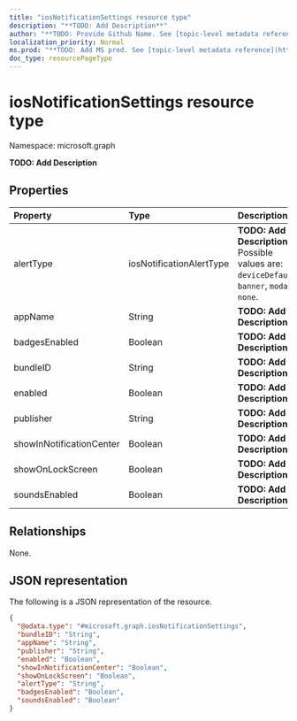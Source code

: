 ```yaml
---
title: "iosNotificationSettings resource type"
description: "**TODO: Add Description**"
author: "**TODO: Provide Github Name. See [topic-level metadata reference](https://msgo.azurewebsites.net/add/document/guidelines/metadata.html#topic-level-metadata)**"
localization_priority: Normal
ms.prod: "**TODO: Add MS prod. See [topic-level metadata reference](https://msgo.azurewebsites.net/add/document/guidelines/metadata.html#topic-level-metadata)**"
doc_type: resourcePageType
---
```


# iosNotificationSettings resource type


Namespace: microsoft.graph

**TODO: Add Description**

## Properties
|Property|Type|Description|
|:---|:---|:---|
|alertType|iosNotificationAlertType|**TODO: Add Description**. Possible values are: `deviceDefault`, `banner`, `modal`, `none`.|
|appName|String|**TODO: Add Description**|
|badgesEnabled|Boolean|**TODO: Add Description**|
|bundleID|String|**TODO: Add Description**|
|enabled|Boolean|**TODO: Add Description**|
|publisher|String|**TODO: Add Description**|
|showInNotificationCenter|Boolean|**TODO: Add Description**|
|showOnLockScreen|Boolean|**TODO: Add Description**|
|soundsEnabled|Boolean|**TODO: Add Description**|

## Relationships
None.

## JSON representation
The following is a JSON representation of the resource.
<!-- {
  "blockType": "resource",
  "@odata.type": "microsoft.graph.iosNotificationSettings"
}
-->
``` json
{
  "@odata.type": "#microsoft.graph.iosNotificationSettings",
  "bundleID": "String",
  "appName": "String",
  "publisher": "String",
  "enabled": "Boolean",
  "showInNotificationCenter": "Boolean",
  "showOnLockScreen": "Boolean",
  "alertType": "String",
  "badgesEnabled": "Boolean",
  "soundsEnabled": "Boolean"
}
```

